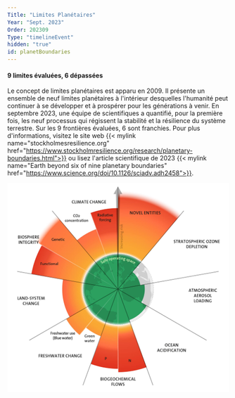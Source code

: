 ```yaml
---
Title: "Limites Planétaires"
Year: "Sept. 2023"
Order: 202309
Type: "timelineEvent"
hidden: "true"
id: planetBoundaries
---
```


#### 9 limites évaluées, 6 dépassées

Le concept de limites planétaires est apparu en 2009. Il présente un ensemble de neuf limites planétaires à l'intérieur desquelles l'humanité peut continuer à se développer et à prospérer pour les générations à venir. En septembre 2023, une équipe de scientifiques a quantifié, pour la première fois, les neuf processus qui régissent la stabilité et la résilience du système terrestre. Sur les 9 frontières évaluées, 6 sont franchies. Pour plus d'informations, visitez le site web {{< mylink name="stockholmesresilience.org" href="https://www.stockholmresilience.org/research/planetary-boundaries.html">}} ou lisez l'article scientifique de 2023 {{< mylink name="Earth beyond six of nine planetary boundaries" href="https://www.science.org/doi/10.1126/sciadv.adh2458">}}.

![](/img/ecology/biblio/planetaryboundaries2023.jpg)
